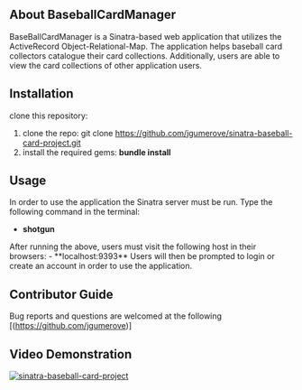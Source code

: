 ## About BaseballCardManager
BaseBallCardManager is a Sinatra-based web application that utilizes the ActiveRecord Object-Relational-Map. The application helps baseball card collectors catalogue their card collections. Additionally, users are able to view the card collections of other application users. 

## Installation
clone this repository:
1. clone the repo:
   git clone https://github.com/jgumerove/sinatra-baseball-card-project.git
2. install the required gems: **bundle install**

## Usage
In order to use the application the Sinatra server must be run. Type the following command in the terminal:
- **shotgun**
<a>
After running the above, users must visit the following host in their browsers:
- **localhost:9393**
<a>
Users will then be prompted to login or create an account in order to use the application.

## Contributor Guide
Bug reports and questions are welcomed at the following [(https://github.com/jgumerove)]

## Video Demonstration 
[![sinatra-baseball-card-project](https://img.youtube.com/vi/VsEjXB2KpEc/0.jpg)](https://www.youtube.com/watch?v=VsEjXB2KpEc)

